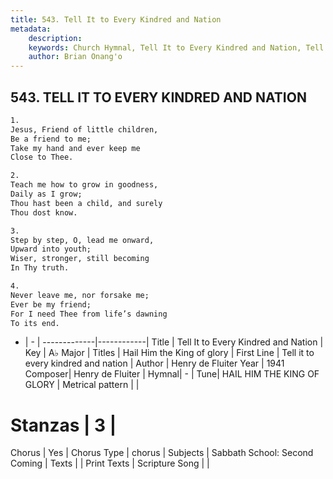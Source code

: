 ```yaml
---
title: 543. Tell It to Every Kindred and Nation
metadata:
    description: 
    keywords: Church Hymnal, Tell It to Every Kindred and Nation, Tell it to every kindred and nation, Hail Him the King of glory
    author: Brian Onang'o
---
```



## 543. TELL IT TO EVERY KINDRED AND NATION

```txt
1.
Jesus, Friend of little children,
Be a friend to me;
Take my hand and ever keep me
Close to Thee.

2.
Teach me how to grow in goodness,
Daily as I grow;
Thou hast been a child, and surely
Thou dost know.

3.
Step by step, O, lead me onward,
Upward into youth;
Wiser, stronger, still becoming
In Thy truth.

4.
Never leave me, nor forsake me;
Ever be my friend;
For I need Thee from life’s dawning
To its end.
```

- |   -  |
-------------|------------|
Title | Tell It to Every Kindred and Nation |
Key | A♭ Major |
Titles | Hail Him the King of glory |
First Line | Tell it to every kindred and nation |
Author | Henry de Fluiter
Year | 1941
Composer| Henry de Fluiter |
Hymnal|  - |
Tune| HAIL HIM THE KING OF GLORY |
Metrical pattern | |
# Stanzas | 3 |
Chorus | Yes |
Chorus Type | chorus |
Subjects | Sabbath School: Second Coming |
Texts |  |
Print Texts | 
Scripture Song |  |
  
